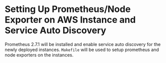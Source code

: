 # Setting Up Prometheus/Node Exporter on AWS Instance and Service Auto Discovery

Prometheus 2.7.1 will be installed and enable service auto discovery for the newly deployed instances. `Makefile` will be used to setup prometheus and node exporters on the instances. 
